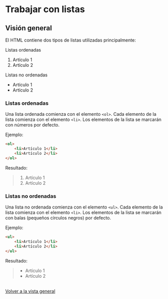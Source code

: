 # Trabajar con listas

## Visión general

El HTML contiene dos tipos de listas utilizadas principalmente:

Listas ordenadas

<ol><li>Artículo 1</li><li>Artículo 2</li></ol>

Listas no ordenadas

<ul><li>Artículo 1</li><li>Artículo 2</li></ul>

### Listas ordenadas

Una lista ordenada comienza con el elemento `<ol>`. Cada elemento de la lista comienza con el elemento `<li>`.
Los elementos de la lista se marcarán con números por defecto.

Ejemplo:

```html
<ol>
	<li>Artículo 1</li>
	<li>Artículo 2</li>
</ol>
```

Resultado:

> <ol><li>Artículo 1</li><li>Artículo 2</li></ol>

### Listas no ordenadas

Una lista no ordenada comienza con el elemento `<ul>`. Cada elemento de la lista comienza con el elemento `<li>`.
Los elementos de la lista se marcarán con balas (pequeños círculos negros) por defecto.

Ejemplo:

```html
<ul>
	<li>Artículo 1</li>
	<li>Artículo 2</li>
</ul>
```

Resultado:

> <ul><li>Artículo 1</li><li>Artículo 2</li></ul>

\
[Volver a la vista general](index.md)